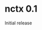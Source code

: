 <!-- See http://style.tidyverse.org/news.html for advice on writing news -->


# nctx 0.1

Initial release
